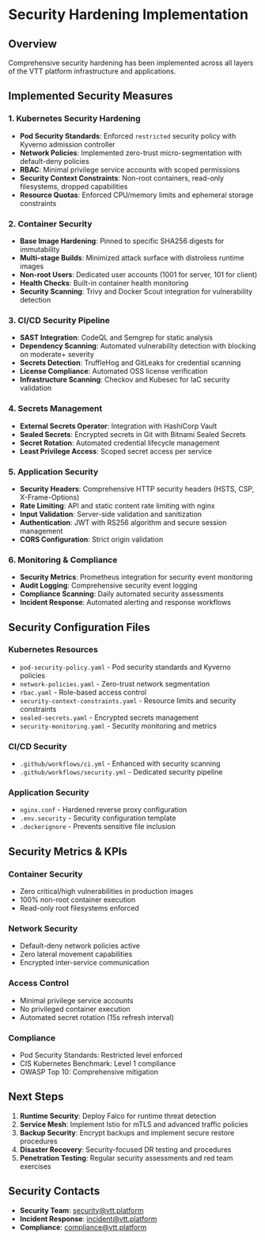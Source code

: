 # Security Hardening Implementation

## Overview
Comprehensive security hardening has been implemented across all layers of the VTT platform infrastructure and applications.

## Implemented Security Measures

### 1. Kubernetes Security Hardening
- **Pod Security Standards**: Enforced `restricted` security policy with Kyverno admission controller
- **Network Policies**: Implemented zero-trust micro-segmentation with default-deny policies
- **RBAC**: Minimal privilege service accounts with scoped permissions
- **Security Context Constraints**: Non-root containers, read-only filesystems, dropped capabilities
- **Resource Quotas**: Enforced CPU/memory limits and ephemeral storage constraints

### 2. Container Security
- **Base Image Hardening**: Pinned to specific SHA256 digests for immutability
- **Multi-stage Builds**: Minimized attack surface with distroless runtime images
- **Non-root Users**: Dedicated user accounts (1001 for server, 101 for client)
- **Health Checks**: Built-in container health monitoring
- **Security Scanning**: Trivy and Docker Scout integration for vulnerability detection

### 3. CI/CD Security Pipeline
- **SAST Integration**: CodeQL and Semgrep for static analysis
- **Dependency Scanning**: Automated vulnerability detection with blocking on moderate+ severity
- **Secrets Detection**: TruffleHog and GitLeaks for credential scanning
- **License Compliance**: Automated OSS license verification
- **Infrastructure Scanning**: Checkov and Kubesec for IaC security validation

### 4. Secrets Management
- **External Secrets Operator**: Integration with HashiCorp Vault
- **Sealed Secrets**: Encrypted secrets in Git with Bitnami Sealed Secrets
- **Secret Rotation**: Automated credential lifecycle management
- **Least Privilege Access**: Scoped secret access per service

### 5. Application Security
- **Security Headers**: Comprehensive HTTP security headers (HSTS, CSP, X-Frame-Options)
- **Rate Limiting**: API and static content rate limiting with nginx
- **Input Validation**: Server-side validation and sanitization
- **Authentication**: JWT with RS256 algorithm and secure session management
- **CORS Configuration**: Strict origin validation

### 6. Monitoring & Compliance
- **Security Metrics**: Prometheus integration for security event monitoring
- **Audit Logging**: Comprehensive security event logging
- **Compliance Scanning**: Daily automated security assessments
- **Incident Response**: Automated alerting and response workflows

## Security Configuration Files

### Kubernetes Resources
- `pod-security-policy.yaml` - Pod security standards and Kyverno policies
- `network-policies.yaml` - Zero-trust network segmentation
- `rbac.yaml` - Role-based access control
- `security-context-constraints.yaml` - Resource limits and security constraints
- `sealed-secrets.yaml` - Encrypted secrets management
- `security-monitoring.yaml` - Security monitoring and metrics

### CI/CD Security
- `.github/workflows/ci.yml` - Enhanced with security scanning
- `.github/workflows/security.yml` - Dedicated security pipeline

### Application Security
- `nginx.conf` - Hardened reverse proxy configuration
- `.env.security` - Security configuration template
- `.dockerignore` - Prevents sensitive file inclusion

## Security Metrics & KPIs

### Container Security
- Zero critical/high vulnerabilities in production images
- 100% non-root container execution
- Read-only root filesystems enforced

### Network Security
- Default-deny network policies active
- Zero lateral movement capabilities
- Encrypted inter-service communication

### Access Control
- Minimal privilege service accounts
- No privileged container execution
- Automated secret rotation (15s refresh interval)

### Compliance
- Pod Security Standards: Restricted level enforced
- CIS Kubernetes Benchmark: Level 1 compliance
- OWASP Top 10: Comprehensive mitigation

## Next Steps

1. **Runtime Security**: Deploy Falco for runtime threat detection
2. **Service Mesh**: Implement Istio for mTLS and advanced traffic policies
3. **Backup Security**: Encrypt backups and implement secure restore procedures
4. **Disaster Recovery**: Security-focused DR testing and procedures
5. **Penetration Testing**: Regular security assessments and red team exercises

## Security Contacts

- **Security Team**: security@vtt.platform
- **Incident Response**: incident@vtt.platform
- **Compliance**: compliance@vtt.platform
